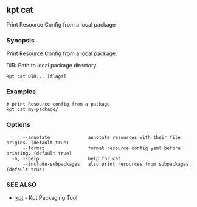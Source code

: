 ## kpt cat

Print Resource Config from a local package

### Synopsis

Print Resource Config from a local package.

  DIR:
    Path to local package directory.


```
kpt cat DIR... [flags]
```

### Examples

```
# print Resource config from a package
kpt cat my-package/

```

### Options

```
      --annotate              annotate resources with their file origins. (default true)
      --format                format resource config yaml before printing. (default true)
  -h, --help                  help for cat
      --include-subpackages   also print resources from subpackages. (default true)
```

### SEE ALSO

* [kpt](kpt.md)	 - Kpt Packaging Tool

